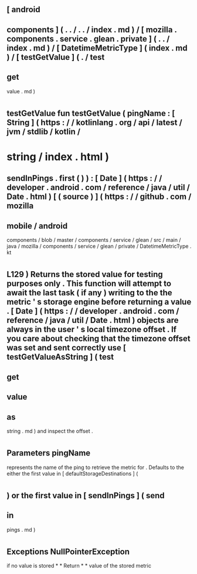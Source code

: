 [
android
-
components
]
(
.
.
/
.
.
/
index
.
md
)
/
[
mozilla
.
components
.
service
.
glean
.
private
]
(
.
.
/
index
.
md
)
/
[
DatetimeMetricType
]
(
index
.
md
)
/
[
testGetValue
]
(
.
/
test
-
get
-
value
.
md
)
#
testGetValue
fun
testGetValue
(
pingName
:
[
String
]
(
https
:
/
/
kotlinlang
.
org
/
api
/
latest
/
jvm
/
stdlib
/
kotlin
/
-
string
/
index
.
html
)
=
sendInPings
.
first
(
)
)
:
[
Date
]
(
https
:
/
/
developer
.
android
.
com
/
reference
/
java
/
util
/
Date
.
html
)
[
(
source
)
]
(
https
:
/
/
github
.
com
/
mozilla
-
mobile
/
android
-
components
/
blob
/
master
/
components
/
service
/
glean
/
src
/
main
/
java
/
mozilla
/
components
/
service
/
glean
/
private
/
DatetimeMetricType
.
kt
#
L129
)
Returns
the
stored
value
for
testing
purposes
only
.
This
function
will
attempt
to
await
the
last
task
(
if
any
)
writing
to
the
the
metric
'
s
storage
engine
before
returning
a
value
.
[
Date
]
(
https
:
/
/
developer
.
android
.
com
/
reference
/
java
/
util
/
Date
.
html
)
objects
are
always
in
the
user
'
s
local
timezone
offset
.
If
you
care
about
checking
that
the
timezone
offset
was
set
and
sent
correctly
use
[
testGetValueAsString
]
(
test
-
get
-
value
-
as
-
string
.
md
)
and
inspect
the
offset
.
#
#
#
Parameters
pingName
-
represents
the
name
of
the
ping
to
retrieve
the
metric
for
.
Defaults
to
the
either
the
first
value
in
[
defaultStorageDestinations
]
(
#
)
or
the
first
value
in
[
sendInPings
]
(
send
-
in
-
pings
.
md
)
#
#
#
Exceptions
NullPointerException
-
if
no
value
is
stored
*
*
Return
*
*
value
of
the
stored
metric
